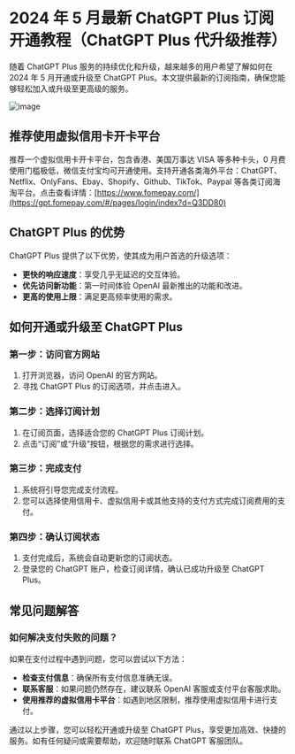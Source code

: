 # 2024 年 5 月最新 ChatGPT Plus 订阅开通教程（ChatGPT Plus 代升级推荐）

随着 ChatGPT Plus 服务的持续优化和升级，越来越多的用户希望了解如何在 2024 年 5 月开通或升级至 ChatGPT Plus。本文提供最新的订阅指南，确保您能够轻松加入或升级至更高级的服务。

![image](https://github.com/liyunerer1/yhge/assets/169868669/db66fea5-7cfe-41f3-9796-12f150f8215b)

## 推荐使用虚拟信用卡开卡平台

推荐一个虚拟信用卡开卡平台，包含香港、美国万事达 VISA 等多种卡头，0 月费使用门槛极低，微信支付宝均可开通使用。支持开通各类海外平台：ChatGPT、Netflix、OnlyFans、Ebay、Shopify、Github、TikTok、Paypal 等各类订阅海淘平台。点击查看详情：[https://www.fomepay.com/](https://gpt.fomepay.com/#/pages/login/index?d=Q3DD80)

## ChatGPT Plus 的优势

ChatGPT Plus 提供了以下优势，使其成为用户首选的升级选项：
- **更快的响应速度**：享受几乎无延迟的交互体验。
- **优先访问新功能**：第一时间体验 OpenAI 最新推出的功能和改进。
- **更高的使用上限**：满足更高频率使用的需求。

## 如何开通或升级至 ChatGPT Plus

### 第一步：访问官方网站

1. 打开浏览器，访问 OpenAI 的官方网站。
2. 寻找 ChatGPT Plus 的订阅选项，并点击进入。

### 第二步：选择订阅计划

1. 在订阅页面，选择适合您的 ChatGPT Plus 订阅计划。
2. 点击“订阅”或“升级”按钮，根据您的需求进行选择。

### 第三步：完成支付

1. 系统将引导您完成支付流程。
2. 您可以选择使用信用卡、虚拟信用卡或其他支持的支付方式完成订阅费用的支付。

### 第四步：确认订阅状态

1. 支付完成后，系统会自动更新您的订阅状态。
2. 登录您的 ChatGPT 账户，检查订阅详情，确认已成功升级至 ChatGPT Plus。

## 常见问题解答

### 如何解决支付失败的问题？

如果在支付过程中遇到问题，您可以尝试以下方法：
- **检查支付信息**：确保所有支付信息准确无误。
- **联系客服**：如果问题仍然存在，建议联系 OpenAI 客服或支付平台客服求助。
- **使用推荐的虚拟信用卡平台**：如遇到地区限制，推荐使用虚拟信用卡进行支付。

通过以上步骤，您可以轻松开通或升级至 ChatGPT Plus，享受更加高效、快捷的服务。如有任何疑问或需要帮助，欢迎随时联系 ChatGPT 客服团队。
